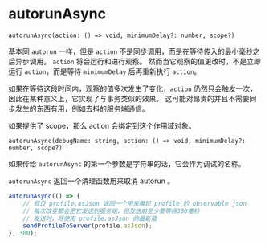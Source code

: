 # autorunAsync

`autorunAsync(action: () => void, minimumDelay?: number, scope?)`

基本同 `autorun` 一样，但是 `action` 不是同步调用，而是在等待传入的最小毫秒之后异步调用。
`action` 将会运行和进行观察。
然而当它观察的值更改时，不是立即运行 `action`，而是等待 `minimumDelay` 后再重新执行 `action`。

如果在等待这段时间内，观察的值多次发生了变化，`action` 仍然只会触发一次，因此在某种意义上，它实现了与事务类似的效果。
这可能对昂贵的并且不需要同步发生的东西有用，例如去抖的服务端通信。

如果提供了 scope，那么 action 会绑定到这个作用域对象。

`autorunAsync(debugName: string, action: () => void, minimumDelay?: number, scope?)`

如果传给 `autorunAsync` 的第一个参数是字符串的话，它会作为调试的名称。

`autorunAsync` 返回一个清理函数用来取消 autorun 。

```javascript
autorunAsync(() => {
	// 假设 profile.asJson 返回一个用来展现 profile 的 observable json
	// 每次改变都会把它发送到服务端，但发送前至少要等待300毫秒
	// 发送时，将使用 profile.asJson 的最新值
	sendProfileToServer(profile.asJson);
}, 300);
```
